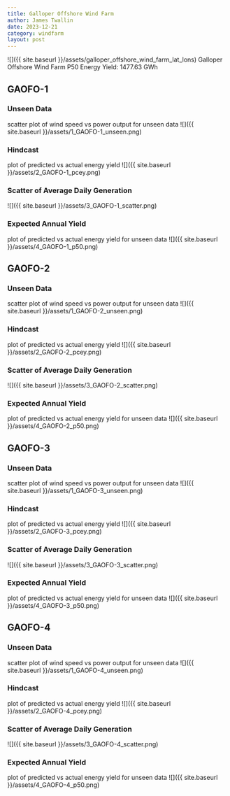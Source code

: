 ```yaml
---
title: Galloper Offshore Wind Farm
author: James Twallin
date: 2023-12-21
category: windfarm
layout: post
---
```

![]({{ site.baseurl }}/assets/galloper_offshore_wind_farm_lat_lons)
Galloper Offshore Wind Farm P50 Energy Yield: 1477.63 GWh

GAOFO-1
-------------
### Unseen Data 
scatter plot of wind speed vs power output for unseen data
![]({{ site.baseurl }}/assets/1_GAOFO-1_unseen.png)
### Hindcast 
plot of predicted vs actual energy yield
![]({{ site.baseurl }}/assets/2_GAOFO-1_pcey.png)
### Scatter of Average Daily Generation 

![]({{ site.baseurl }}/assets/3_GAOFO-1_scatter.png)
### Expected Annual Yield 
plot of predicted vs actual energy yield for unseen data
![]({{ site.baseurl }}/assets/4_GAOFO-1_p50.png)

GAOFO-2
-------------
### Unseen Data 
scatter plot of wind speed vs power output for unseen data
![]({{ site.baseurl }}/assets/1_GAOFO-2_unseen.png)
### Hindcast 
plot of predicted vs actual energy yield
![]({{ site.baseurl }}/assets/2_GAOFO-2_pcey.png)
### Scatter of Average Daily Generation 

![]({{ site.baseurl }}/assets/3_GAOFO-2_scatter.png)
### Expected Annual Yield 
plot of predicted vs actual energy yield for unseen data
![]({{ site.baseurl }}/assets/4_GAOFO-2_p50.png)

GAOFO-3
-------------
### Unseen Data 
scatter plot of wind speed vs power output for unseen data
![]({{ site.baseurl }}/assets/1_GAOFO-3_unseen.png)
### Hindcast 
plot of predicted vs actual energy yield
![]({{ site.baseurl }}/assets/2_GAOFO-3_pcey.png)
### Scatter of Average Daily Generation 

![]({{ site.baseurl }}/assets/3_GAOFO-3_scatter.png)
### Expected Annual Yield 
plot of predicted vs actual energy yield for unseen data
![]({{ site.baseurl }}/assets/4_GAOFO-3_p50.png)

GAOFO-4
-------------
### Unseen Data 
scatter plot of wind speed vs power output for unseen data
![]({{ site.baseurl }}/assets/1_GAOFO-4_unseen.png)
### Hindcast 
plot of predicted vs actual energy yield
![]({{ site.baseurl }}/assets/2_GAOFO-4_pcey.png)
### Scatter of Average Daily Generation 

![]({{ site.baseurl }}/assets/3_GAOFO-4_scatter.png)
### Expected Annual Yield 
plot of predicted vs actual energy yield for unseen data
![]({{ site.baseurl }}/assets/4_GAOFO-4_p50.png)

